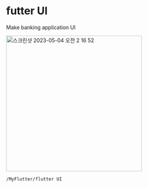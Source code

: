 # futter UI
    
Make banking application UI

<img width="366" alt="스크린샷 2023-05-04 오전 2 16 52" src="https://github.com/bladnoch/Flutter_App_UI/assets/112937442/4a04ddec-9fc4-43d5-8a87-6aa7b51cd1f0">

    /MyFlutter/flutter UI

